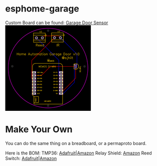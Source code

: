 # esphome-garage
Custom Board can be found: [Garage Door Sensor](https://easyeda.com/sjhilt/ha_sensor_copy)
![](https://github.com/sjhilt/esphome-garage/blob/main/garage_door.png)

# Make Your Own
You can do the same thing on a breadboard, or a permaproto board. 

Here is the BOM: 
TMP36: [Adafruit](https://www.adafruit.com/product/165)|[Amazon](https://www.amazon.com/KOOKYE-Temperature-TMP36-Precision-Raspberry/dp/B01GH32AQU/)
Relay Shield: [Amazon](https://www.amazon.com/HiLetgo-Relay-Shield-Module-WeMos/dp/B01NACU547/)
Reed Switch: [Adafruit](https://www.adafruit.com/product/375)|[Amazon](https://www.amazon.com/gp/product/B0154PTDFI/)
